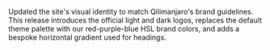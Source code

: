 Updated the site's visual identity to match Qilimanjaro's brand guidelines. This release introduces the official light and dark logos, replaces the default theme palette with our red-purple-blue HSL brand colors, and adds a bespoke horizontal gradient used for headings.
